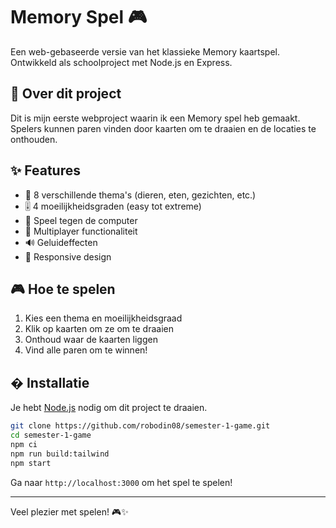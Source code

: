 # Memory Spel 🎮

Een web-gebaseerde versie van het klassieke Memory kaartspel. Ontwikkeld als schoolproject met Node.js en Express.

## 🎯 Over dit project

Dit is mijn eerste webproject waarin ik een Memory spel heb gemaakt. Spelers kunnen paren vinden door kaarten om te draaien en de locaties te onthouden.

## ✨ Features

- 🎨 8 verschillende thema's (dieren, eten, gezichten, etc.)
- 🎚️ 4 moeilijkheidsgraden (easy tot extreme)
- 🤖 Speel tegen de computer
- 👥 Multiplayer functionaliteit
- 🔊 Geluideffecten
- 📱 Responsive design

## 🎮 Hoe te spelen

1. Kies een thema en moeilijkheidsgraad
2. Klik op kaarten om ze om te draaien
3. Onthoud waar de kaarten liggen
4. Vind alle paren om te winnen!

## � Installatie

Je hebt [Node.js](https://nodejs.org/) nodig om dit project te draaien.

```bash
git clone https://github.com/robodin08/semester-1-game.git
cd semester-1-game
npm ci
npm run build:tailwind
npm start
```

Ga naar `http://localhost:3000` om het spel te spelen!

---

Veel plezier met spelen! 🎮✨
